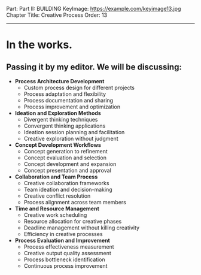 Part: Part II: BUILDING
KeyImage: https://example.com/keyimage13.jpg
Chapter Title: Creative Process
Order: 13

---

# In the works.

## Passing it by my editor. We will be discussing:

- **Process Architecture Development**
  - Custom process design for different projects
  - Process adaptation and flexibility
  - Process documentation and sharing
  - Process improvement and optimization
- **Ideation and Exploration Methods**
  - Divergent thinking techniques
  - Convergent thinking applications
  - Ideation session planning and facilitation
  - Creative exploration without judgment
- **Concept Development Workflows**
  - Concept generation to refinement
  - Concept evaluation and selection
  - Concept development and expansion
  - Concept presentation and approval
- **Collaboration and Team Process**
  - Creative collaboration frameworks
  - Team ideation and decision-making
  - Creative conflict resolution
  - Process alignment across team members
- **Time and Resource Management**
  - Creative work scheduling
  - Resource allocation for creative phases
  - Deadline management without killing creativity
  - Efficiency in creative processes
- **Process Evaluation and Improvement**
  - Process effectiveness measurement
  - Creative output quality assessment
  - Process bottleneck identification
  - Continuous process improvement

<div style="height: 120px;"></div>

